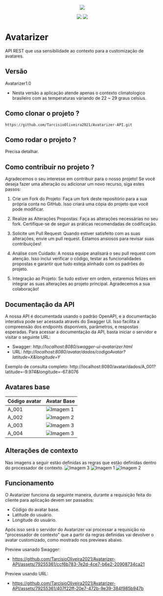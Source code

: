 <p align="center">
  <img src="https://github.com/TarcisioOliveira2021/Avatarizer-API/blob/main/readme-imagens/Avatarizer_logo_png.png">
</p>

<p align="center">
  <img src="https://img.shields.io/badge/java-%23000000.svg?style=for-the-badge&logo=openjdk&logoColor=white">
  <img src="https://img.shields.io/badge/spring-%23000000.svg?style=for-the-badge&logo=spring&logoColor=white">
</p>

# Avatarizer
API REST que usa sensibilidade ao contexto para a customização de avatares.

## Versão
Avatarizer1.0
* Nesta versão a aplicação atende apenas o contexto climatologico brasileiro com as temperaturas váriando de 22 ~ 29 graus celsius.

## Como clonar o projeto ? 
```
https://github.com/TarcisioOliveira2021/Avatarizer-API.git
```
## Como rodar o projeto ?
Precisa detalhar.

## Como contribuir no projeto ?
Agradecemos o seu interesse em contribuir para o nosso projeto! Se você deseja fazer uma alteração ou adicionar um novo recurso, siga estes passos:

1. Crie um Fork do Projeto:
Faça um fork deste repositório para a sua própria conta no GitHub. Isso criará uma cópia do projeto que você pode modificar.

2. Realize as Alterações Propostas:
Faça as alterações necessárias no seu fork. Certifique-se de seguir as práticas recomendadas de codificação.

3. Solicite um Pull Request:
Quando estiver satisfeito com as suas alterações, envie um pull request. Estamos ansiosos para revisar suas contribuições!

4. Análise com Cuidado:
A nossa equipe analisará o seu pull request com atenção. Isso inclui verificar o código, testar as funcionalidades propostas e garantir que tudo esteja alinhado com os padrões do projeto.

5. Integração ao Projeto:
Se tudo estiver em ordem, estaremos felizes em integrar as suas alterações ao projeto principal. Agradecemos a sua colaboração!

## Documentação da API
A nossa API é documentada usando o padrão OpenAPI, e a documentação interativa pode ser acessada através do Swagger UI. Isso facilita a compreensão dos endpoints disponíveis, parâmetros, e respostas esperadas.
Para acessar a documentação da API, basta iniciar o servidor e visitar o seguinte URL:
- Swagger: *http://localhost:8080/swagger-ui-avatarizer.html* 
- URL: *http://localhost:8080/avatar/dados/codigoAvatar?latitude=X&longitude=Y*

Exemplo de consulta completo: http://localhost:8080/avatar/dados/A_001?latitude=-9.974&longitude=-67.8076

## Avatares base
| Código avatar | Avatar Base |
|---|---|
| A_001 | ![Imagem 1](https://github.com/TarcisioOliveira2021/Avatarizer-API/blob/main/readme-imagens/A_001.png) |
| A_002 | ![Imagem 2](https://github.com/TarcisioOliveira2021/Avatarizer-API/blob/main/readme-imagens/A_002.png) |
| A_003 | ![Imagem 3](https://github.com/TarcisioOliveira2021/Avatarizer-API/blob/main/readme-imagens/A_003.png) |
| A_004 | ![Imagem 3](https://github.com/TarcisioOliveira2021/Avatarizer-API/blob/main/readme-imagens/A_004.png) |

## Alterações de contexto
Nas imagens a seguir estão definidas as regras que estão definidas dentro do processador de contexto.
![Imagem 3](https://github.com/TarcisioOliveira2021/Avatarizer-API/blob/main/readme-imagens/AdaptacoesDeContexto1.png)
![Imagem 1](https://github.com/TarcisioOliveira2021/Avatarizer-API/blob/main/readme-imagens/AdaptacoesDeContexto2.png)
![Imagem 2](https://github.com/TarcisioOliveira2021/Avatarizer-API/blob/main/readme-imagens/AdaptacoesDeContexto3.png)

## Funcionamento
O Avatarizer funciona da seguinte maneira, durante a requisição feita do cliente para aplicação devem ser passados:
* Código do avatar base.
* Latitude do usuário.
* Longitude do usuário.
  
Após isso será o servidor do Avatarizer vai processar a requisição no "processador de contexto" que a partir da regras definidas vai devolver o avatar customizado, como mostrado nos previews abaixo.

Preview usanado Swagger:
- https://github.com/TarcisioOliveira2021/Avatarizer-API/assets/79255361/ccf6b783-7e2d-4ce7-b6e2-20908734ca21

Preview usando URL:
- https://github.com/TarcisioOliveira2021/Avatarizer-API/assets/79255361/407f22ff-20e7-472b-9e39-384f985b947b




